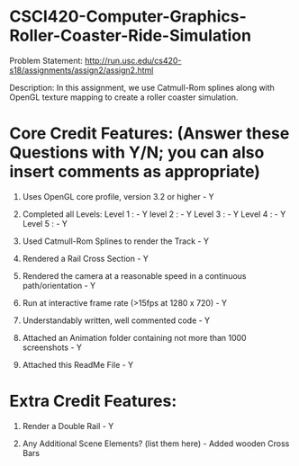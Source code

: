 # CSCI420-Computer-Graphics-Roller-Coaster-Ride-Simulation
Problem Statement: http://run.usc.edu/cs420-s18/assignments/assign2/assign2.html

Description: In this assignment, we use Catmull-Rom splines along with OpenGL texture mapping to create a roller coaster simulation.

Core Credit Features: (Answer these Questions with Y/N; you can also insert comments as appropriate)
======================

1. Uses OpenGL core profile, version 3.2 or higher - Y

2. Completed all Levels:
  Level 1 : - Y
  level 2 : - Y
  Level 3 : - Y
  Level 4 : - Y
  Level 5 : - Y

3. Used Catmull-Rom Splines to render the Track - Y

4. Rendered a Rail Cross Section - Y

5. Rendered the camera at a reasonable speed in a continuous path/orientation - Y

6. Run at interactive frame rate (>15fps at 1280 x 720) - Y

7. Understandably written, well commented code - Y

8. Attached an Animation folder containing not more than 1000 screenshots - Y

9. Attached this ReadMe File - Y

Extra Credit Features:
======================

1. Render a Double Rail - Y

2. Any Additional Scene Elements? (list them here)  - Added wooden Cross Bars
